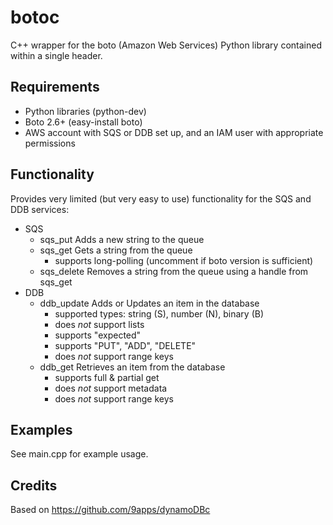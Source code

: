 botoc
=====

C++ wrapper for the boto (Amazon Web Services) Python library contained within a single header.

Requirements
------------

* Python libraries (python-dev)
* Boto 2.6+ (easy-install boto)
* AWS account with SQS or DDB set up, and an IAM user with appropriate permissions

Functionality
-------------

Provides very limited (but very easy to use) functionality for the SQS and DDB services:
* SQS
  * sqs_put Adds a new string to the queue
  * sqs_get Gets a string from the queue
    * supports long-polling (uncomment if boto version is sufficient)
  * sqs_delete Removes a string from the queue using a handle from sqs_get
* DDB
  * ddb_update Adds or Updates an item in the database
    * supported types: string (S), number (N), binary (B)
    * does *not* support lists
    * supports "expected"
    * supports "PUT", "ADD", "DELETE"
    * does *not* support range keys
  * ddb_get Retrieves an item from the database
    * supports full & partial get
    * does *not* support metadata
    * does *not* support range keys

Examples
--------

See main.cpp for example usage.

Credits
-------

Based on https://github.com/9apps/dynamoDBc
